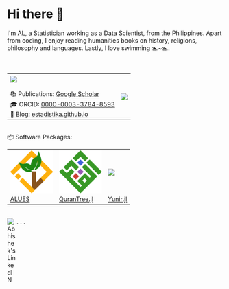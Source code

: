 # Hi there 👋
<p>I'm AL, a Statistician working as a Data Scientist, from the Philippines. Apart from coding, I enjoy reading humanities books on history, religions, philosophy and languages. Lastly, I love swimming 🏊~🏊. 
</p>
<br/>
<table>
  <tbody>
    <tr>
      <td>
        <a href="https://github.com/alstat">
          <img align="center" src="https://github-readme-stats.vercel.app/api?username=alstat&count_private=true&show_icons=true&theme=algolia" />
        </a><br/><br/>
        📚 Publications: <a href="https://scholar.google.com/citations?user=CQq7qi0AAAAJ&hl=en&authuser=2">Google Scholar</a><br/>
        🎓 ORCID: <a href="https://orcid.org/0000-0003-3784-8593">0000-0003-3784-8593</a><br/>
        📝 Blog: <a href="https://estadistika.github.io/">estadistika.github.io</a>
      </td>
      <td>
        <a href="https://github.com/alstat">
          <img align="center" src="https://github-readme-stats.vercel.app/api/top-langs/?username=alstat&hide=jupyter%20notebook,tex&theme=algolia" />
        </a>
      </td>
    </tr>
  </tbody>
</table>
<br/>
📦 Software Packages:<br/>
<table>
  <tr>
    <td><a href="https://github.com/alstat/ALUES">
      <img src="https://raw.githubusercontent.com/alstat/ALUES/master/logo.svg" align="center" width="100"/>
      </a>
    </td>
    <td><a href="https://github.com/alstat/QuranTree.jl">
      <img src="https://github.com/alstat/QuranTree.jl/blob/e15b39addbca5fe1c68fb3b1be773cb84eb83ed1/docs/src/assets/logo.png" align="center" width="100"/></a>
    </td>
     <td><a href="https://github.com/alstat/Yunir.jl">
      <img src="https://raw.githubusercontent.com/alstat/Yunir.jl/main/docs/src/assets/logo.png" align="center" width="100"/>
       </a>
    </td>
  </tr>  
  
  <tr>
    <td><a href="https://github.com/alstat/ALUES">ALUES</a></td>
    <td><a href="https://github.com/alstat/QuranTree.jl">QuranTree.jl</a></td>
    <td><a href="https://github.com/alstat/Yunir.jl">Yunir.jl</a></td>
  </tr>  
</table>
<br>
<a href="https://www.linkedin.com/in/al-ahmadgaid-asaad-68613a44/">
  <img align="left" alt="Abhishek's LinkedIN" width="22px" src="https://raw.githubusercontent.com/peterthehan/peterthehan/master/assets/linkedin.svg" />
</a> . . .
